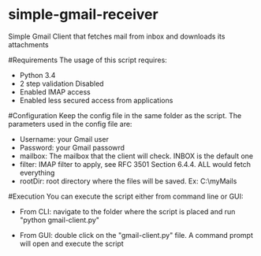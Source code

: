 # simple-gmail-receiver
Simple Gmail Client that fetches mail from inbox and downloads its attachments

#Requirements
The usage of this script requires:
  - Python 3.4
  - 2 step validation Disabled
  - Enabled IMAP access
  - Enabled less secured access from applications

#Configuration
Keep the config file in the same folder as the script. The parameters used in the config file are:
  - Username: your Gmail user
  - Password: your Gmail passowrd
  - mailbox: The mailbox that the client will check. INBOX is the default one
  - filter: IMAP filter to apply, see RFC 3501 Section 6.4.4. ALL would fetch everything
  - rootDir: root directory where the files will be saved. Ex: C:\myMails

#Execution
You can execute the script either from command line or GUI:
  - From CLI: navigate to the folder where the script is placed and run "python gmail-client.py"
  
  - From GUI: double click on the "gmail-client.py" file. A command prompt will open and execute the script
  
